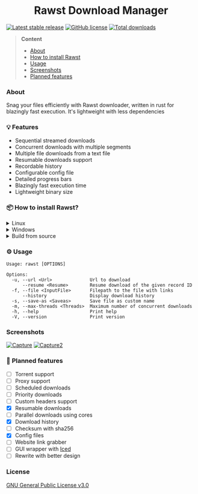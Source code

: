 <h1 align="center">Rawst Download Manager</h1>

[![Latest stable release](https://img.shields.io/github/release/jupiee/rawst.svg?maxAge=3600)](https://github.com/jupiee/rawst/releases) [![GitHub license](https://img.shields.io/github/license/jupiee/rawst.svg)](https://github.com/jupiee/rawst/blob/master/LICENSE) [![Total downloads](https://img.shields.io/github/downloads/jupiee/rawst/total.svg)](https://github.com/jupiee/rawst)

> **Content**
> - [About](#about)
> - [How to install Rawst](#-how-to-install-rawst)
> - [Usage](#%EF%B8%8F-usage)
> - [Screenshots](#screenshots)
> - [Planned features](#-planned-features)

### **About**
Snag your files efficiently with Rawst downloader, written in rust for blazingly fast execution. It's lightweight with less dependencies

### 💡 **Features**
- Sequential streamed downloads
- Concurrent downloads with multiple segments
- Multiple file downloads from a text file
- Resumable downloads support
- Recordable history
- Configurable config file
- Detailed progress bars
- Blazingly fast execution time
- Lightweight binary size

### 📦 **How to install Rawst?**
<details>
    <summary>Linux</summary>

- Download [Linux installer](../../releases/download/0.4.0/linux.sh) from releases and run it

</details>

<details>
    <summary>Windows</summary>

- Download [Windows installer](../../releases/download/0.4.0/windows.bat) from releases and run it

</details>

<details>
    <summary>Build from source</summary>

- run ``cargo build --release``
- move the binary to corresponding directories
  - Windows => ``C:\Users\%USERNAME%\AppData\Local\Microsoft\WindowsApps``
  - Linux => ``/usr/local/bin``

</details>

### ⚙️ **Usage**
```
Usage: rawst [OPTIONS]

Options:
  -u, --url <Url>              Url to download
      --resume <Resume>        Resume download of the given record ID
  -f, --file <InputFile>       Filepath to the file with links
      --history                Display download history
  -s, --save-as <Saveas>       Save file as custom name
  -m, --max-threads <Threads>  Maximum number of concurrent downloads
  -h, --help                   Print help
  -V, --version                Print version
```

### **Screenshots**
<a href="https://ibb.co/x5K9fjz"><img src="https://i.ibb.co/nkqdncQ/Capture.png" alt="Capture" border="0"></a>
<a href="https://ibb.co/JHmQz5T"><img src="https://i.ibb.co/2dWNjgr/Capture2.png" alt="Capture2" border="0"></a>

### 🎯 **Planned features**
* [ ] Torrent support
* [ ] Proxy support
* [ ] Scheduled downloads
* [ ] Priority downloads
* [ ] Custom headers support
* [x] Resumable downloads
* [ ] Parallel downloads using cores
* [x] Download history
* [ ] Checksum with sha256
* [x] Config files
* [ ] Website link grabber
* [ ] GUI wrapper with [Iced](https://iced.rs/)
* [ ] Rewrite with better design

### **License**
[GNU General Public License v3.0](LICENSE)